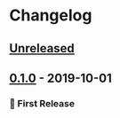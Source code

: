 Changelog
=========

[Unreleased]
------------

[0.1.0] - 2019-10-01
--------------------

### :tada: First Release

[Unreleased]: #user-content-unreleased
[0.1.0]: https://github.com/shirohana/babel-plugin-transform-d3-imports/releases/tag/v0.1.0
